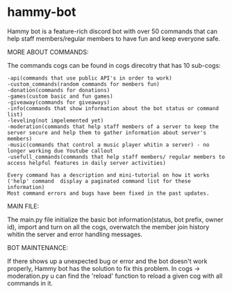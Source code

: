 # hammy-bot

Hammy bot is a feature-rich discord bot with over 50 commands that can help staff members/regular members to have fun and keep everyone safe.


MORE ABOUT COMMANDS:

  The commands cogs can be found in cogs direcotry that has 10 sub-cogs:

    -api(commands that use public API's in order to work)
    -custom_commands(random commands for members fun)
    -donation(commands for donations)
    -games(custom basic and fun games)
    -giveaway(commands for giveaways)
    -info(commands that show information about the bot status or command list)
    -leveling(not impelemented yet)
    -moderation(commands that help staff members of a server to keep the server secure and help them to gather information about server's members)
    -music(commands that control a music player whitin a server) - no longer working due Youtube callout
    -usefull_commands(commands that help staff members/ regular members to access helpful features in daily server activities)

    Every command has a description and mini-tutorial on how it works ('help' command  display a paginated command list for these information)
    Most command errors and bugs have been fixed in the past updates.
 
 MAIN FILE:
 
 The main.py file initialize the basic bot information(status, bot prefix, owner id), import and turn on all the cogs, overwatch the member join history whitin the server and error handling messages.
 
 BOT MAINTENANCE:
 
 If there shows up a unexpected bug or error and the bot doesn't work properly, Hammy bot has the solution to fix this problem. In cogs -> moderation.py u can find the 'reload' function to reload a given cog with all commands in it.
 
